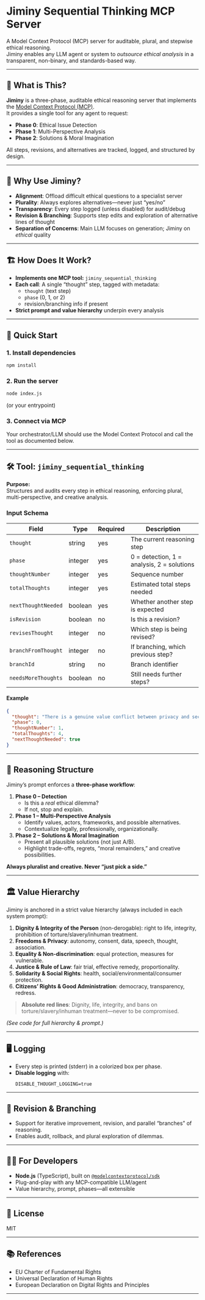 # Jiminy Sequential Thinking MCP Server

A Model Context Protocol (MCP) server for auditable, plural, and stepwise ethical reasoning.  
Jiminy enables any LLM agent or system to *outsource ethical analysis* in a transparent, non-binary, and standards-based way.

---

## 🚦 What is This?

**Jiminy** is a three-phase, auditable ethical reasoning server that implements the [Model Context Protocol (MCP)](https://github.com/modelcontextprotocol/mcp).  
It provides a single tool for any agent to request:
- **Phase 0**: Ethical Issue Detection
- **Phase 1**: Multi-Perspective Analysis
- **Phase 2**: Solutions & Moral Imagination

All steps, revisions, and alternatives are tracked, logged, and structured by design.

---

## 🌳 Why Use Jiminy?

- **Alignment**: Offload difficult ethical questions to a specialist server
- **Plurality**: Always explores alternatives—never just “yes/no”
- **Transparency**: Every step logged (unless disabled) for audit/debug
- **Revision & Branching**: Supports step edits and exploration of alternative lines of thought
- **Separation of Concerns**: Main LLM focuses on generation; Jiminy on *ethical* quality

---

## 🏗️ How Does It Work?

- **Implements one MCP tool:** `jiminy_sequential_thinking`
- **Each call**: A single “thought” step, tagged with metadata:
  - `thought` (text step)
  - `phase` (0, 1, or 2)
  - revision/branching info if present
- **Strict prompt and value hierarchy** underpin every analysis

---

## 🚀 Quick Start

### 1. Install dependencies
```sh
npm install
```

### 2. Run the server
```sh
node index.js
```
(or your entrypoint)

### 3. Connect via MCP
Your orchestrator/LLM should use the Model Context Protocol and call the tool as documented below.

---

## 🛠️ Tool: `jiminy_sequential_thinking`

**Purpose:**  
Structures and audits every step in ethical reasoning, enforcing plural, multi-perspective, and creative analysis.

### Input Schema

| Field               | Type      | Required | Description                                             |
|---------------------|-----------|----------|---------------------------------------------------------|
| `thought`           | string    | yes      | The current reasoning step                              |
| `phase`             | integer   | yes      | 0 = detection, 1 = analysis, 2 = solutions              |
| `thoughtNumber`     | integer   | yes      | Sequence number                                         |
| `totalThoughts`     | integer   | yes      | Estimated total steps needed                            |
| `nextThoughtNeeded` | boolean   | yes      | Whether another step is expected                        |
| `isRevision`        | boolean   | no       | Is this a revision?                                     |
| `revisesThought`    | integer   | no       | Which step is being revised?                            |
| `branchFromThought` | integer   | no       | If branching, which previous step?                      |
| `branchId`          | string    | no       | Branch identifier                                       |
| `needsMoreThoughts` | boolean   | no       | Still needs further steps?                              |

#### Example
```json
{
  "thought": "There is a genuine value conflict between privacy and security obligations.",
  "phase": 0,
  "thoughtNumber": 1,
  "totalThoughts": 4,
  "nextThoughtNeeded": true
}
```

---

## 🔎 Reasoning Structure

Jiminy’s prompt enforces a **three-phase workflow**:

1. **Phase 0 – Detection**
   - Is this a *real* ethical dilemma?
   - If not, stop and explain.
2. **Phase 1 – Multi-Perspective Analysis**
   - Identify values, actors, frameworks, and possible alternatives.
   - Contextualize legally, professionally, organizationally.
3. **Phase 2 – Solutions & Moral Imagination**
   - Present all plausible solutions (not just A/B).
   - Highlight trade-offs, regrets, “moral remainders,” and creative possibilities.

**Always pluralist and creative. Never “just pick a side.”**

---

## 🏛️ Value Hierarchy

Jiminy is anchored in a strict value hierarchy (always included in each system prompt):

1. **Dignity & Integrity of the Person** (non-derogable): right to life, integrity, prohibition of torture/slavery/inhuman treatment.
2. **Freedoms & Privacy**: autonomy, consent, data, speech, thought, association.
3. **Equality & Non-discrimination**: equal protection, measures for vulnerable.
4. **Justice & Rule of Law**: fair trial, effective remedy, proportionality.
5. **Solidarity & Social Rights**: health, social/environmental/consumer protection.
6. **Citizens’ Rights & Good Administration**: democracy, transparency, redress.

> **Absolute red lines**: Dignity, life, integrity, and bans on torture/slavery/inhuman treatment—never to be compromised.

*(See code for full hierarchy & prompt.)*

---

## 🖥️ Logging

- Every step is printed (stderr) in a colorized box per phase.
- **Disable logging** with:
  ```
  DISABLE_THOUGHT_LOGGING=true
  ```

---

## 🔄 Revision & Branching

- Support for iterative improvement, revision, and parallel “branches” of reasoning.
- Enables audit, rollback, and plural exploration of dilemmas.

---

## 🧑‍💻 For Developers

- **Node.js** (TypeScript), built on [`@modelcontextprotocol/sdk`](https://github.com/modelcontextprotocol/mcp)
- Plug-and-play with any MCP-compatible LLM/agent
- Value hierarchy, prompt, phases—all extensible

---

## 📜 License

MIT

---

## 📚 References

- EU Charter of Fundamental Rights
- Universal Declaration of Human Rights
- European Declaration on Digital Rights and Principles

---

